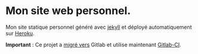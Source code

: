 # Mon site web personnel.
Mon site statique personnel généré avec [jekyll](http://jekyllrb.com/) et déployé automatiquement sur [Heroku](https://www.heroku.com/).

**Important** : Ce projet a [migré vers](http://www.alain-andre.fr/heroku/ruby%20on%20rails/2016/09/20/migrer-un-projet-github-vers-gitlab.html) Gitlab et utilise maintenant [Gitlab-CI](http://docs.gitlab.com/ce/ci/runners/README.html).

